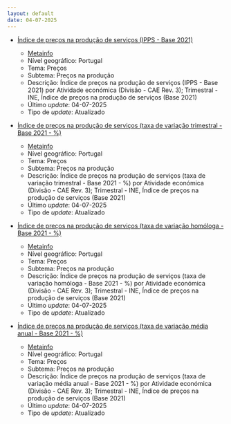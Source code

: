 ```yaml
---
layout: default
date: 04-07-2025
---
```

* [Índice de preços na produção de serviços (IPPS - Base 2021)](https://www.ine.pt/xportal/xmain?xpid=INE&xpgid=ine_indicadores&indOcorrCod=0014479&contexto=bd&selTab=tab2)
  * [Metainfo](https://www.ine.pt/bddXplorer/htdocs/minfo.jsp?var_cd=0014479&lingua=PT)
  * Nível geográfico: Portugal
  * Tema: Preços
  * Subtema: Preços na produção
  * Descrição: Índice de preços na produção de serviços (IPPS - Base 2021) por Atividade económica (Divisão - CAE Rev. 3); Trimestral - INE, Índice de preços na produção de serviços (Base 2021)
  * Último _update_: 04-07-2025
  * Tipo de _update_: Atualizado

* [Índice de preços na produção de serviços (taxa de variação trimestral - Base 2021 - %)](https://www.ine.pt/xportal/xmain?xpid=INE&xpgid=ine_indicadores&indOcorrCod=0014480&contexto=bd&selTab=tab2)
  * [Metainfo](https://www.ine.pt/bddXplorer/htdocs/minfo.jsp?var_cd=0014480&lingua=PT)
  * Nível geográfico: Portugal
  * Tema: Preços
  * Subtema: Preços na produção
  * Descrição: Índice de preços na produção de serviços (taxa de variação trimestral - Base 2021 - %) por Atividade económica (Divisão - CAE Rev. 3); Trimestral - INE, Índice de preços na produção de serviços (Base 2021)
  * Último _update_: 04-07-2025
  * Tipo de _update_: Atualizado

* [Índice de preços na produção de serviços (taxa de variação homóloga - Base 2021 - %)](https://www.ine.pt/xportal/xmain?xpid=INE&xpgid=ine_indicadores&indOcorrCod=0014481&contexto=bd&selTab=tab2)
  * [Metainfo](https://www.ine.pt/bddXplorer/htdocs/minfo.jsp?var_cd=0014481&lingua=PT)
  * Nível geográfico: Portugal
  * Tema: Preços
  * Subtema: Preços na produção
  * Descrição: Índice de preços na produção de serviços (taxa de variação homóloga - Base 2021 - %) por Atividade económica (Divisão - CAE Rev. 3); Trimestral - INE, Índice de preços na produção de serviços (Base 2021)
  * Último _update_: 04-07-2025
  * Tipo de _update_: Atualizado

* [Índice de preços na produção de serviços (taxa de variação média anual - Base 2021 - %)](https://www.ine.pt/xportal/xmain?xpid=INE&xpgid=ine_indicadores&indOcorrCod=0014482&contexto=bd&selTab=tab2)
  * [Metainfo](https://www.ine.pt/bddXplorer/htdocs/minfo.jsp?var_cd=0014482&lingua=PT)
  * Nível geográfico: Portugal
  * Tema: Preços
  * Subtema: Preços na produção
  * Descrição: Índice de preços na produção de serviços (taxa de variação média anual - Base 2021 - %) por Atividade económica (Divisão - CAE Rev. 3); Trimestral - INE, Índice de preços na produção de serviços (Base 2021)
  * Último _update_: 04-07-2025
  * Tipo de _update_: Atualizado

